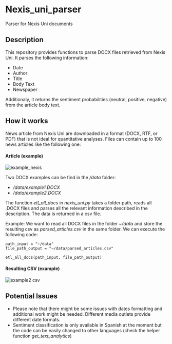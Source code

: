 # Nexis_uni_parser
Parser for Nexis Uni documents

## Description
This repository provides functions to parse DOCX files retrieved from Nexis Uni. It parses the following information:
- Date
- Author
- Title
- Body Text
- Newspaper

Additionaly, it returns the sentiment probabilities (neutral, positive, negative) from the article body text.

## How it works

News article from Nexis Uni are downloaded in a format (DOCX, RTF, or PDF) that is not ideal for quantitative analyses. Files can contain up to 100 news articles like the following one:

#### Article (example)
![example_nexis](https://user-images.githubusercontent.com/89941958/180215674-1fb58d44-fad9-42fb-b2b9-4dba76966756.jpg)

Two DOCX examples can be find in the */data* folder:
- */data/example1.DOCX*
- */data/example2.DOCX*

The function *etl_all_docs* in *nexis_uni.py* takes a folder path, reads all .DOCX files and parses all the relevant information described in the description. The data is returned in a csv file. 

Example:
We want to read all DOCX files in the folder *~/data* and  store the resulting csv as *parsed_articles.csv* in the same folder. We can execute the following code:
```
path_input = "~/data"
file_path_output = "~/data/parsed_articles.csv"

etl_all_docs(path_input, file_path_output)
```

#### Resulting CSV (example)
![example2 csv](https://user-images.githubusercontent.com/89941958/180220563-8b754ca4-6d10-46c6-80ee-4c418cc5153f.jpg)

## Potential Issues 
- Please note that there might be some issues with dates formatting and additional work might be needed. Different media outlets provide different date formats.
- Sentiment classification is only available in Spanish at the moment but the code can be easily changed to other languages (check the helper function *get_text_analytics*)



